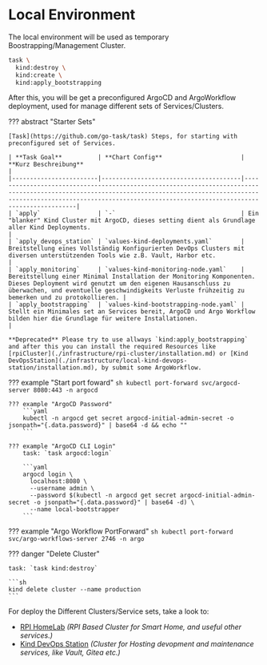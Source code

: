 # Local Environment

The local environment will be used as temporary Boostrapping/Management Cluster.

<!--kind-init-start-->

```sh
task \
  kind:destroy \
  kind:create \
  kind:apply_bootstrapping
```

<!--kind-init-end-->

After this, you will be get a preconfigured ArgoCD and ArgoWorkflow deployment, used for manage different sets of Services/Clusters.

??? abstract "Starter Sets"

    [Task](https://github.com/go-task/task) Steps, for starting with preconfigured set of Services.

    | **Task Goal**          | **Chart Config**                      | **Kurz Beschreibung**                                                                                                                                                                                                                   |
    |------------------------|---------------------------------------|-----------------------------------------------------------------------------------------------------------------------------------------------------------------------------------------------------------------------------------------|
    | `apply`                | `-`                                   | Ein "blanker" Kind Cluster mit ArgoCD, dieses setting dient als Grundlage aller Kind Deployments.                                                                                                                                       |
    | `apply_devops_station` | `values-kind-deployments.yaml`        | Breitstellung eines Vollständig Konfigurierten DevOps Clusters mit diversen unterstützenden Tools wie z.B. Vault, Harbor etc.                                                                                                           |
    | `apply_monitoring`     | `values-kind-monitoring-node.yaml`    | Bereitstellung einer Minimal Installation der Monitoring Komponenten. Dieses Deployment wird genutzt um den eigenen Hausanschluss zu überwachen, und eventuelle geschwindigkeits Verluste frühzeitig zu bemerken und zu protokollieren. |
    | `apply_bootstrapping`  | `values-kind-bootstrapping-node.yaml` | Stellt ein Minimales set an Services bereit, ArgoCD und Argo Workflow bilden hier die Grundlage für weitere Installationen.                                                                                                             |   

    **Deprecated** Please try to use allways `kind:apply_bootstrapping` and after this you can install the required Resources like [rpiCluster](./infrastructure/rpi-cluster/installation.md) or [Kind DevOpsStation](./infrastructure/local-kind-devops-station/installation.md), by submit some ArgoWorkflow.


??? example "Start port foward"
    ```sh
    kubectl port-forward svc/argocd-server 8080:443 -n argocd
    ```

    ??? example "ArgoCD Password"
        ```yaml
        kubectl -n argocd get secret argocd-initial-admin-secret -o jsonpath="{.data.password}" | base64 -d && echo ""
        ```

    ??? example "ArgoCD CLI Login"
        task: `task argocd:login`

        ```yaml
        argocd login \
          localhost:8080 \
          --username admin \
          --password $(kubectl -n argocd get secret argocd-initial-admin-secret -o jsonpath="{.data.password}" | base64 -d) \
          --name local-bootstrapper
        ```

??? example "Argo Workflow PortForward"
    ```sh
    kubectl port-forward svc/argo-workflows-server 2746 -n argo
    ```



??? danger "Delete Cluster"
    
    task: `task kind:destroy`

    ```sh
    kind delete cluster --name production
    ```

For deploy the Different Clusters/Service sets, take a look to: 

* [RPI HomeLab](./infrastructure/rpi-cluster/index.md) *(RPI Based Cluster for Smart Home, and useful other services.)*
* [Kind DevOps Station](./infrastructure/local-kind-devops-station/installation.md) *(Cluster for Hosting devopment and maintenance services, like Vault, Gitea etc.)*